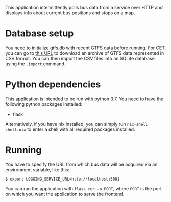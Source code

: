 This application intermittently polls bus data from a service over HTTP and displays info about current bus positions and stops on a map.

# Database setup

You need to initialize gtfs.db with recent GTFS data before running. For CET, you can go to [this URL](https://transitfeeds.com/p/cascades-east-transit/440) to download an archive of GTFS data represented in CSV format. You can then import the CSV files into an SQLite database using the `.import` command.

# Python dependencies

This application is intended to be run with python 3.7. You need to have the following python packages installed:
- flask

Alternatively, if you have nix installed, you can simply run `nix-shell shell.nix` to enter a shell with all required packages installed.

# Running

You have to specify the URL from which bus data will be acquired via an environment variable, like this:

```
$ export LOGGING_SERVICE_URL=http://localhost:5001
```

You can run the application with `flask run -p PORT`, where `PORT` is the port on which you want the application to serve the frontend.
